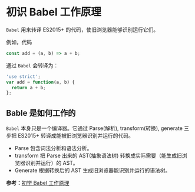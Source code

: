 # 初识 Babel 工作原理

`Babel` 用来转译 ES2015+ 的代码，使旧浏览器能够识别运行它们。

例如，代码
```JavaScript
const add = (a, b) => a + b;
```
通过 `Babel` 会转译为：
```JavaScript
'use strict';
var add = function(a, b) {
  return a + b;
};
```

## Bable 是如何工作的

`Babel` 本身只是一个编译器。它通过 Parse(解析), transform(转换), generate 
三步把 ES2015+ 转译成能被旧浏览器识别并运行的代码。

- Parse 包含词法分析和语法分析。
- transform 把 Parse 出来的 AST(抽象语法树) 转换成实际需要（能生成旧浏览器识别并运行）的 AST。
- Generate 根据转换后的 AST 生成旧浏览器能识别并运行的语法树。

**参考：**[初学 Babel 工作原理](https://juejin.im/post/5d11d797f265da1bd305676b)